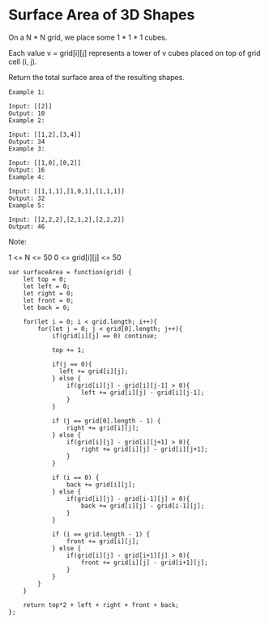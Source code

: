 # Surface Area of 3D Shapes

On a N * N grid, we place some 1 * 1 * 1 cubes.

Each value v = grid[i][j] represents a tower of v cubes placed on top of grid cell (i, j).

Return the total surface area of the resulting shapes.

```
Example 1:

Input: [[2]]
Output: 10
Example 2:

Input: [[1,2],[3,4]]
Output: 34
Example 3:

Input: [[1,0],[0,2]]
Output: 16
Example 4:

Input: [[1,1,1],[1,0,1],[1,1,1]]
Output: 32
Example 5:

Input: [[2,2,2],[2,1,2],[2,2,2]]
Output: 46
 ```

Note:

1 <= N <= 50
0 <= grid[i][j] <= 50

```
var surfaceArea = function(grid) {
    let top = 0;
    let left = 0;
    let right = 0;
    let front = 0;
    let back = 0;

    for(let i = 0; i < grid.length; i++){
        for(let j = 0; j < grid[0].length; j++){
            if(grid[i][j] == 0) continue;

            top += 1;

            if(j == 0){
              left += grid[i][j];    
            } else {
                if(grid[i][j] - grid[i][j-1] > 0){
                    left += grid[i][j] - grid[i][j-1];
                }
            }

            if (j == grid[0].length - 1) {
                right += grid[i][j];
            } else {
                if(grid[i][j] - grid[i][j+1] > 0){
                    right += grid[i][j] - grid[i][j+1];
                }
            }

            if (i == 0) {
                back += grid[i][j];
            } else {
                if(grid[i][j] - grid[i-1][j] > 0){
                    back += grid[i][j] - grid[i-1][j];
                }
            }

            if (i == grid.length - 1) {
                front += grid[i][j];
            } else {
                if(grid[i][j] - grid[i+1][j] > 0){
                    front += grid[i][j] - grid[i+1][j];
                }
            }
        }
    }

    return top*2 + left + right + front + back;
};
```
